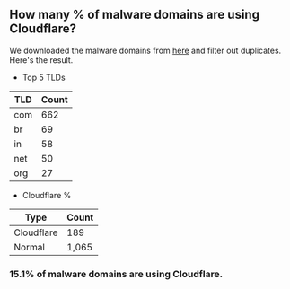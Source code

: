 ## How many % of malware domains are using Cloudflare?


We downloaded the malware domains from [here](https://urlhaus.abuse.ch) and filter out duplicates.
Here's the result.


[//]: # (start replacement)


- Top 5 TLDs

| TLD | Count |
| --- | --- |
| com | 662 |
| br | 69 |
| in | 58 |
| net | 50 |
| org | 27 |


- Cloudflare %

| Type | Count |
| --- | --- |
| Cloudflare | 189 |
| Normal | 1,065 |


### 15.1% of malware domains are using Cloudflare.